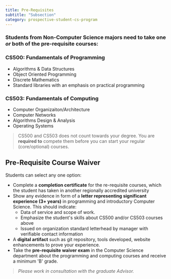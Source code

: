 ```yaml
---
title: Pre-Requisites
subtitle: "Subsection"
category: prospective-student-cs-program
---
```

### Students from Non-Computer Science majors need to take one *or* both of the pre-requisite courses:

### CS500: Fundamentals of Programming 
- Algorithms & Data Structures 
- Object Oriented Programming 
- Discrete Mathematics 
- Standard libraries with an emphasis on practical programming 

### CS503: Fundamentals of Computing
- Computer Organizaiton/Architecture 
- Computer Networks 
- Algorithms Design & Analysis 
- Operating Systems 

> CS500 and CS503 does not count towards your degree. You are **required to** compete them before you can start your regular (core/optional) courses.

## Pre-Requisite Course Waiver
Students can select any one option:
- Complete a **completion certificate** for the re-requisite courses, which the student has taken in another regionally accredited university 
- Show any evidence in form of a **letter representing significant experience (3+ years)** in programming and introductory Computer Science. This should indicate:
    - Data of service and scope of work. 
    - Emphasize the student's skills about CS500 and/or CS503 courses above
    - Issued on organization standard letterhead by manager with verifiable contact information
- A **digital artifact** such as git repository, tools developed, website enhancements to prove your experience. 
- Take the **pre-requisite waiver exam** in the Computer Science department about the programming and computing courses and receive a minimum 'B' grade.

> *Please work in consultation with the graduate Advisor.*